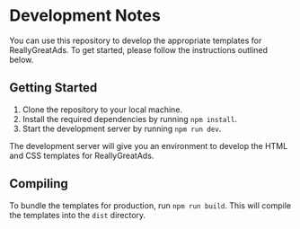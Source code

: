 # Development Notes

You can use this repository to develop the appropriate templates for ReallyGreatAds. To get started, please follow
the instructions outlined below.

## Getting Started

1. Clone the repository to your local machine.
2. Install the required dependencies by running `npm install`.
3. Start the development server by running `npm run dev`.

The development server will give you an environment to develop the HTML and CSS templates for ReallyGreatAds.

## Compiling

To bundle the templates for production, run `npm run build`. This will compile the templates into the `dist` directory.
